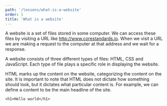 ```yaml
---
path: '/lessons/what-is-a-website'
order: 1
title: 'What is a website'
---
```


A website is a set of files stored in some computer. We can access these files by visiting a URL like http://www.corestandards.io. When we visit a URL we are making a request to the computer at that address and we wait for a response.

A website consists of three different types of files: HTML, CSS and JavaScript. Each type of file plays a specific role in displaying the website.

HTML marks up the content on the website, categorizing the content on the site. It is important to note that HTML does not dictate how something should look, but it dictates what particular content is. For example, we can define a content to be the main headline of the site.

```
<h1>Hello world</h1>
```

